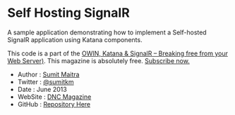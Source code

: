 Self Hosting SignalR
====================

A sample application demonstrating how to implement a Self-hosted SignalR application using Katana components.

This code is a part of the [OWIN, Katana & SignalR – Breaking free from your Web Server)](http://www.dotnetcurry.com/magazine/dnc-magazine-issue7.aspx). This magazine is absolutely free. [Subscribe now.](http://www.dotnetcurry.com/magazine)

* Author  : [Sumit Maitra](http://www.dotnetcurry.com/)
* Twitter : [@sumitkm](http://www.twitter.com/sumitkm)
* Date    : June 2013
* WebSite : [DNC Magazine](http://www.dncmagazine.com)
* GitHub  : [Repository Here](https://github.com/dotnetcurry/signalr-owin-dncmag-07)
